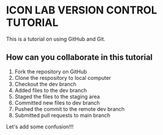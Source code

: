 # ICON LAB VERSION CONTROL TUTORIAL

This is a tutorial on using GitHub and Git.

## How can you collaborate in this tutorial
1) Fork the repository on GitHub
2) Clone the respository to local computer
3) Checkout the dev branch
4) Added files to the dev branch
5) Staged the files to the staging area
6) Committed new files to dev branch
7) Pushed the commit to the remote dev branch
8) Submitted pull requests to main branch


Let's add some confusion!!!

